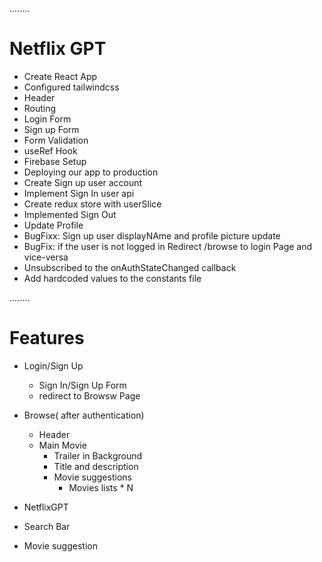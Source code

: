 ........

# Netflix GPT

- Create React App
- Configured tailwindcss
- Header
- Routing
- Login Form
- Sign up Form
- Form Validation
- useRef Hook
- Firebase Setup
- Deploying our app to production
- Create Sign up user account
- Implement Sign In user api
- Create redux store with userSlice
- Implemented Sign Out
- Update Profile
- BugFixx: Sign up user displayNAme and profile picture update
- BugFix: if the user is not logged in Redirect /browse to login Page and vice-versa
- Unsubscribed to the onAuthStateChanged callback
- Add hardcoded values to the constants file

........

# Features

- Login/Sign Up
  - Sign In/Sign Up Form
  - redirect to Browsw Page
- Browse( after authentication)

  - Header
  - Main Movie
    - Trailer in Background
    - Title and description
    - Movie suggestions
      - Movies lists \* N

- NetflixGPT
- Search Bar
- Movie suggestion
